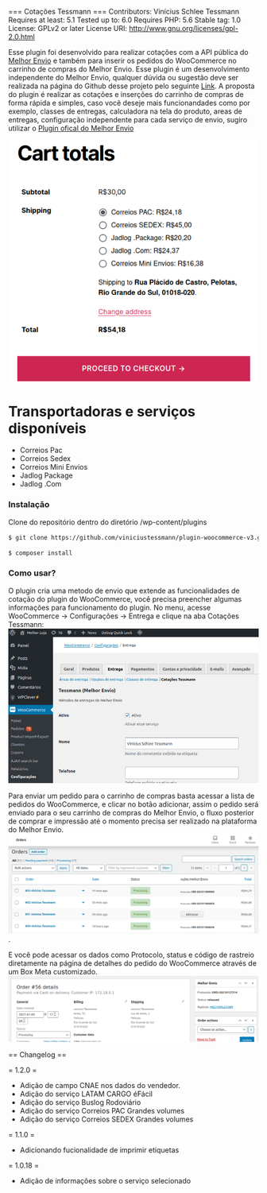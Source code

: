 === Cotações Tessmann ===
Contributors: Vinícius Schlee Tessmann
Requires at least: 5.1
Tested up to: 6.0
Requires PHP: 5.6
Stable tag: 1.0
License: GPLv2 or later
License URI: http://www.gnu.org/licenses/gpl-2.0.html

Esse plugin foi desenvolvido para realizar cotações com a API pública do [Melhor Envio](https://melhorenvio.com.br/) e também para inserir os pedidos do WooCommerce no carrinho de compras do Melhor Envio. Esse plugin é um desenvolvimento independente do Melhor Envio, qualquer dúvida ou sugestão deve ser realizada na página do Github desse projeto pelo seguinte [Link](https://github.com/viniciustessmann/plugin-woocommerce-v3).
A proposta do plugin é realizar as cotações e inserções do carrinho de compras de forma rápida e simples, caso você deseje mais funcionandades como por exemplo, classes de entregas, calculadora na tela do produto, areas de entregas, configuração independente para cada serviço de envio, sugiro utilizar o [Plugin ofical do Melhor Envio](https://wordpress.org/plugins/melhor-envio-cotacao/)

![image info](https://raw.githubusercontent.com/viniciustessmann/plugin-woocommerce-v3/develop/src/img/cotacao.png)

# Transportadoras e serviços disponíveis 
  - Correios Pac
  - Correios Sedex
  - Correios Mini Envios
  - Jadlog Package
  - Jadlog .Com

### Instalação
Clone do repositório dentro do diretório /wp-content/plugins
```sh
$ git clone https://github.com/viniciustessmann/plugin-woocommerce-v3.git
```
```sh
$ composer install
```

### Como usar?
O plugin cria uma metodo de envio que extende as funcionalidades de cotação do plugin do WooCommerce, você precisa preencher algumas informações para funcionamento do plugin. No menu, acesse WooCommerce -> Configurações -> Entrega e clique na aba Cotações Tessmann:
![image info](https://raw.githubusercontent.com/viniciustessmann/plugin-woocommerce-v3/master/src/img/configuracao.png)

Para enviar um pedido para o carrinho de compras basta acessar a lista de pedidos do WooCommerce, e clicar no botão adicionar, assim o pedido será enviado para o seu carrinho de compras do Melhor Envio, o fluxo posterior de comprar e impressão até o momento precisa ser realizado na plataforma do Melhor Envio.
![image info](https://raw.githubusercontent.com/viniciustessmann/plugin-woocommerce-v3/master/src/img/pedidos.png).

E você  pode acessar os dados como Protocolo, status e código de rastreio diretamente na página de detalhes do pedido do WooCommerce através de um Box Meta customizado.
![image info](https://raw.githubusercontent.com/viniciustessmann/plugin-woocommerce-v3/develop/src/img/detalhes.png)

== Changelog ==

= 1.2.0 =
* Adição de campo CNAE nos dados do vendedor.
* Adição do serviço LATAM CARGO éFácil
* Adição do serviço Buslog Rodoviário
* Adição do serviço Correios PAC Grandes volumes
* Adição do serviço Correios SEDEX Grandes volumes

= 1.1.0 =
* Adicionando fucionalidade de imprimir etiquetas

= 1.0.18 =
* Adição de informações sobre o serviço selecionado